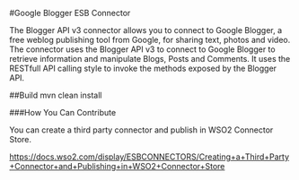 #Google Blogger ESB Connector

The Blogger API v3 connector allows you to connect to Google Blogger, a free weblog publishing tool from Google, for sharing text, photos and video. The connector uses the Blogger API v3 to connect to Google Blogger to retrieve information and manipulate Blogs, Posts and Comments. It uses the RESTfull API calling style to invoke the methods exposed by the Blogger API.

##Build
mvn clean install

###How You Can Contribute

You can create a third party connector and publish in WSO2 Connector Store.

https://docs.wso2.com/display/ESBCONNECTORS/Creating+a+Third+Party+Connector+and+Publishing+in+WSO2+Connector+Store
